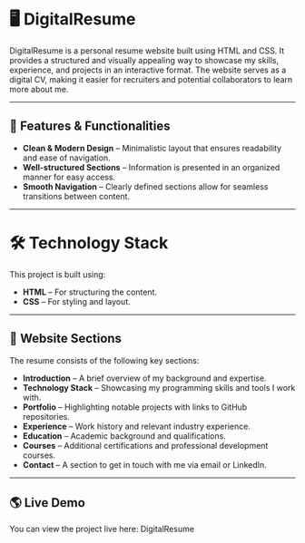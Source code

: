 # 🖥️ DigitalResume

DigitalResume is a personal resume website built using HTML and CSS. It provides a structured and visually appealing way to showcase my skills, experience, and projects in an interactive format. The website serves as a digital CV, making it easier for recruiters and potential collaborators to learn more about me.

---

## 🚀 Features & Functionalities
- **Clean & Modern Design** – Minimalistic layout that ensures readability and ease of navigation.
- **Well-structured Sections** – Information is presented in an organized manner for easy access.
- **Smooth Navigation** – Clearly defined sections allow for seamless transitions between content.

---

# 🛠️ Technology Stack
This project is built using:

- **HTML** – For structuring the content.
- **CSS** – For styling and layout.

---

## 📌 Website Sections
The resume consists of the following key sections:

- **Introduction** – A brief overview of my background and expertise.
- **Technology Stack** – Showcasing my programming skills and tools I work with.
- **Portfolio** – Highlighting notable projects with links to GitHub repositories.
- **Experience** – Work history and relevant industry experience.
- **Education** – Academic background and qualifications.
- **Courses** – Additional certifications and professional development courses.
- **Contact** – A section to get in touch with me via email or LinkedIn.

---

## 🌎 Live Demo
You can view the project live here: DigitalResume
